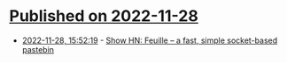 # [Published on 2022-11-28](index.md)

* [2022-11-28, 15:52:19](https://news.ycombinator.com/item?id=33775094) - [Show HN: Feuille – a fast, simple socket-based pastebin](https://basedwa.re/tmtt/feuille)
